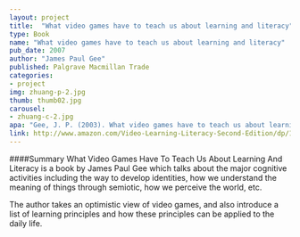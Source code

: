 ```yaml
---
layout: project
title:  "What video games have to teach us about learning and literacy"
type: Book
name: "What video games have to teach us about learning and literacy"
pub_date: 2007
author: "James Paul Gee"
published: Palgrave Macmillan Trade
categories:
- project
img: zhuang-p-2.jpg
thumb: thumb02.jpg
carousel:
- zhuang-c-2.jpg
apa: "Gee, J. P. (2003). What video games have to teach us about learning and literacy. New York: Palgrave Macmillan."
link: http://www.amazon.com/Video-Learning-Literacy-Second-Edition/dp/1403984530
---
```

####Summary
What Video Games Have To Teach Us About Learning And Literacy is a book by James Paul Gee which talks about the major cognitive activities including the way to develop identities, how we understand the meaning of things through semiotic, how we perceive the world, etc.

The author takes an optimistic view of video games, and also introduce a list of learning principles and how these principles can be applied to the daily life.